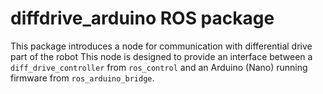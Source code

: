# diffdrive_arduino ROS package

This package introduces a node for communication with differential drive part of the robot
This node is designed to provide an interface between a `diff_drive_controller` from `ros_control` and an Arduino (Nano) running firmware from `ros_arduino_bridge`.  

